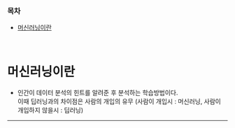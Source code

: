 ### 목차 
- [머신러닝이란](#머신러닝이란) 
<br>

# 머신러닝이란
- 인간이 데이터 분석의 힌트를 알려준 후 분석하는 학습방법이다.<br> 
이때 딥러닝과의 차이점은 사람의 개입의 유무 (사람이 개입시 : 머신러닝, 사람이 개입하지 않을시 : 딥러닝) 
- ---

